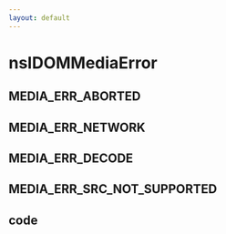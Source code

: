 ```yaml
---
layout: default
---
```


# nsIDOMMediaError #

## MEDIA_ERR_ABORTED ##

## MEDIA_ERR_NETWORK ##

## MEDIA_ERR_DECODE ##

## MEDIA_ERR_SRC_NOT_SUPPORTED ##

## code ##
